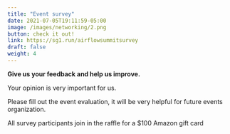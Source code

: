 ```yaml
---
title: "Event survey"
date: 2021-07-05T19:11:59-05:00
image: /images/networking/2.png
button: check it out!
link: https://sg1.run/airflowsummitsurvey
draft: false
weight: 4
---
```


**Give us your feedback and help us improve.**

Your opinion is very important for us. 

Please fill out the event evaluation, it will be very helpful for future events organization.

All survey participants join in the raffle for a $100 Amazon gift card
